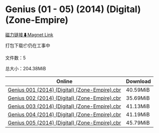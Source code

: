 # Genius (01 - 05) (2014) (Digital) (Zone-Empire)

[磁力链接⬇Magnet Link](magnet:?xt=urn:btih:054258e0b270b8675057bf9bdfae5774f5491fd9&dn=Genius%20%2801%20-%2005%29%20%282014%29%20%28Digital%29%20%28Zone-Empire%29)

打包下载📦仍在工事中

文件数：5

总大小：204.38MiB

Online | Download
--- | ---
[Genius 001 (2014) (Digital) (Zone-Empire).cbr](https://github.com/alicewish/markdown/blob/master/comic/Genius-001-2014-Digital-Zone-Empire-cbr.md) | 40.59MiB
[Genius 002 (2014) (Digital) (Zone-Empire).cbr](https://github.com/alicewish/markdown/blob/master/comic/Genius-002-2014-Digital-Zone-Empire-cbr.md) | 35.69MiB
[Genius 003 (2014) (Digital) (Zone-Empire).cbr](https://github.com/alicewish/markdown/blob/master/comic/Genius-003-2014-Digital-Zone-Empire-cbr.md) | 41.13MiB
[Genius 004 (2014) (Digital) (Zone-Empire).cbr](https://github.com/alicewish/markdown/blob/master/comic/Genius-004-2014-Digital-Zone-Empire-cbr.md) | 41.19MiB
[Genius 005 (2014) (Digital) (Zone-Empire).cbr](https://github.com/alicewish/markdown/blob/master/comic/Genius-005-2014-Digital-Zone-Empire-cbr.md) | 45.79MiB